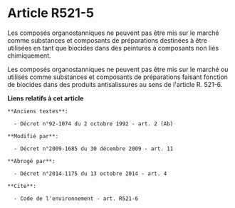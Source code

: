 # Article R521-5

Les composés organostanniques ne peuvent pas être mis sur le marché comme substances et composants de préparations destinées
à être utilisées en tant que biocides dans des peintures à composants non liés chimiquement. 

Les composés organostanniques ne peuvent pas être mis sur le marché ou utilisés comme substances et composants de
préparations faisant fonction de biocides dans des produits antisalissures au sens de l'article R. 521-6.

**Liens relatifs à cet article**

	**Anciens textes**:

	  - Décret n°92-1074 du 2 octobre 1992 - art. 2 (Ab)

	**Modifié par**:

	  - Décret n°2009-1685 du 30 décembre 2009 - art. 11

	**Abrogé par**:

	  - Décret n°2014-1175 du 13 octobre 2014 - art. 4

	**Cite**:

	  - Code de l'environnement - art. R521-6
